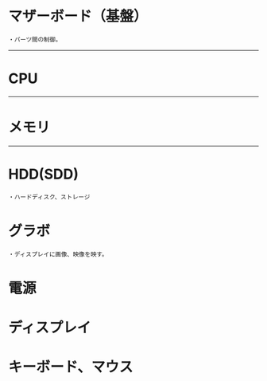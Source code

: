 

# マザーボード（基盤）

    ・パーツ間の制御。

---

# CPU

---

# メモリ

---

# HDD(SDD)

    ・ハードディスク、ストレージ

# グラボ

    ・ディスプレイに画像、映像を映す。

# 電源

# ディスプレイ

# キーボード、マウス


